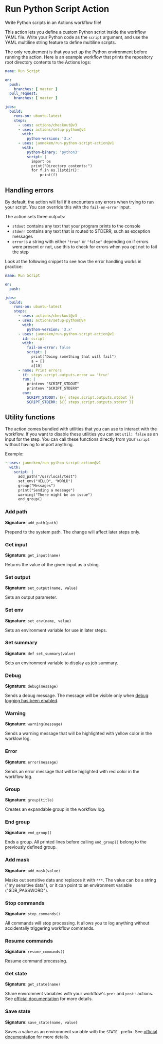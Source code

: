 # Run Python Script Action

Write Python scripts in an Actions workflow file!

This action lets you define a custom Python script inside the workflow YAML file. Write your Python code as the `script` argument, and use the YAML multiline string feature to define multiline scripts.

The only requirement is that you set up the Python environment before running the action. Here is an example workflow that prints the repository root directory contents to the Actions logs:

```yaml
name: Run Script

on:
  push:
    branches: [ master ]
  pull_request:
    branches: [ master ]

jobs:
  build:
    runs-on: ubuntu-latest
    steps:
      - uses: actions/checkout@v3
      - uses: actions/setup-python@v4
        with:
          python-version: '3.x'
      - uses: jannekem/run-python-script-action@v1
        with:
          python-binary: 'python3'
          script: |
            import os
            print("Directory contents:")
            for f in os.listdir():
                print(f)
```

## Handling errors

By default, the action will fail if it encounters any errors when trying to run your script. You can override this with the `fail-on-error` input.

The action sets three outputs:

- `stdout` contains any text that your program prints to the console
- `stderr` contains any text that is routed to STDERR, such as exception messages
- `error` is a string with either `"true"` or `"false"` depending on if errors were present or not, use this to check for errors when you opt not to fail the step

Look at the following snippet to see how the error handling works in practice:

```yaml
name: Run Script

on:
  push:

jobs:
  build:
    runs-on: ubuntu-latest
    steps:
      - uses: actions/checkout@v3
      - uses: actions/setup-python@v4
        with:
          python-version: '3.x'
      - uses: jannekem/run-python-script-action@v1
        id: script
        with:
          fail-on-error: false
          script: |
            print("Doing something that will fail")
            a = []
            a[10]
      - name: Print errors
        if: steps.script.outputs.error == 'true'
        run: |
          printenv "SCRIPT_STDOUT"
          printenv "SCRIPT_STDERR"
        env:
          SCRIPT_STDOUT: ${{ steps.script.outputs.stdout }}
          SCRIPT_STDERR: ${{ steps.script.outputs.stderr }} 
```

## Utility functions

The action comes bundled with utilities that you can use to interact with the workflow. If you want to disable these utilities you can set `util: false` as an input for the step. You can call these functions directly from your `script` without having to import anything.

Example:

```yaml
- uses: jannekem/run-python-script-action@v1
  with:
    script: |
      add_path("/usr/local/test")
      set_env("HELLO", "WORLD")
      group("Messages")
      print("Sending a message")
      warning("There might be an issue")
      end_group()
```

### Add path

**Signature**: `add_path(path)`

Prepend to the system path. The change will affect later steps only.

### Get input

**Signature**: `get_input(name)`

Returns the value of the given input as a string.

### Set output

**Signature**: `set_output(name, value)`

Sets an output parameter.

### Set env

**Signature**: `set_env(name, value)`

Sets an environment variable for use in later steps.

### Set summary

**Signature**: `def set_summary(value)`

Sets an environment variable to display as job summary.

### Debug

**Signature**: `debug(message)`

Sends a debug message. The message will be visible only when [debug logging has been enabled](https://docs.github.com/en/actions/managing-workflow-runs/enabling-debug-logging).

### Warning

**Signature**: `warning(message)`

Sends a warning message that will be highlighted with yellow color in the worklow log.

### Error

**Signature**: `error(message)`

Sends an error message that will be higlighted with red color in the workflow log.

### Group

**Signature**: `group(title)`

Creates an expandable group in the workflow log.

### End group

**Signature**: `end_group()`

Ends a group. All printed lines before calling `end_group()` belong to the previously defined group.

### Add mask

**Signature**: `add_mask(value)`

Masks out sensitive data and replaces it with `***`. The value can be a string ("my sensitive data"), or it can point to an environment variable ("$DB_PASSWORD").

### Stop commands

**Signature**: `stop_commands()`

All commands will stop processing. It allows you to log anything without accidentally triggering workflow commands.

### Resume commands

**Signature**: `resume_commands()`

Resume command processing.

### Get state

**Signature**: `get_state(name)`

Share environment variables with your workflow's `pre:` and `post:` actions. See [official documentation](https://docs.github.com/en/actions/reference/workflow-commands-for-github-actions#sending-values-to-the-pre-and-post-actions) for more details.

### Save state

**Signature**: `save_state(name, value)`

Saves a value as an environment variable with the `STATE_` prefix. See [official documentation](https://docs.github.com/en/actions/reference/workflow-commands-for-github-actions#sending-values-to-the-pre-and-post-actions) for more details.
